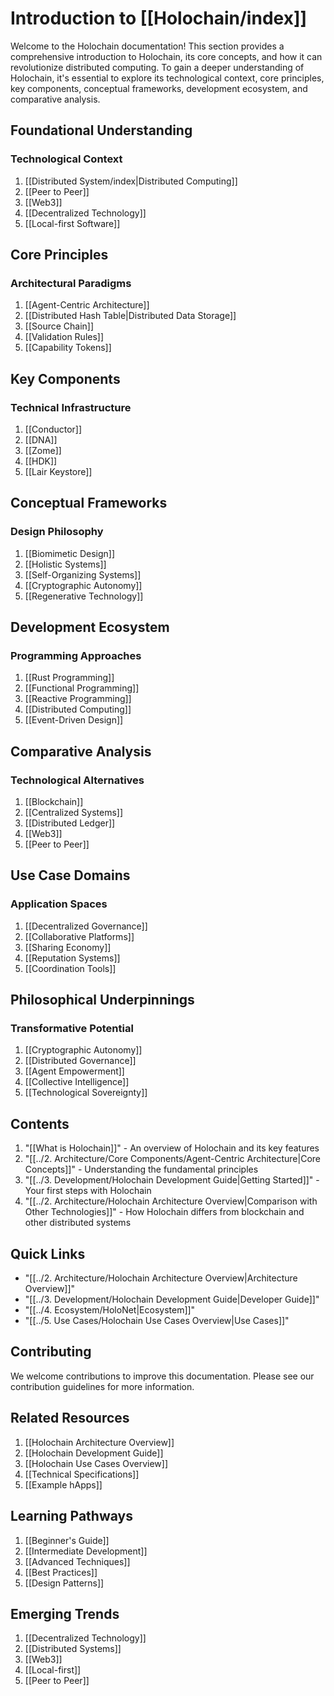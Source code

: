# Introduction to [[Holochain/index]]

Welcome to the Holochain documentation! This section provides a comprehensive introduction to Holochain, its core concepts, and how it can revolutionize distributed computing. To gain a deeper understanding of Holochain, it's essential to explore its technological context, core principles, key components, conceptual frameworks, development ecosystem, and comparative analysis.

## Foundational Understanding

### Technological Context

1. [[Distributed System/index|Distributed Computing]]
2. [[Peer to Peer]]
3. [[Web3]]
4. [[Decentralized Technology]]
5. [[Local-first Software]]

## Core Principles

### Architectural Paradigms

1. [[Agent-Centric Architecture]]
2. [[Distributed Hash Table|Distributed Data Storage]]
3. [[Source Chain]]
4. [[Validation Rules]]
5. [[Capability Tokens]]

## Key Components

### Technical Infrastructure

1. [[Conductor]]
2. [[DNA]]
3. [[Zome]]
4. [[HDK]]
5. [[Lair Keystore]]

## Conceptual Frameworks

### Design Philosophy

1. [[Biomimetic Design]]
2. [[Holistic Systems]]
3. [[Self-Organizing Systems]]
4. [[Cryptographic Autonomy]]
5. [[Regenerative Technology]]

## Development Ecosystem

### Programming Approaches

1. [[Rust Programming]]
2. [[Functional Programming]]
3. [[Reactive Programming]]
4. [[Distributed Computing]]
5. [[Event-Driven Design]]

## Comparative Analysis

### Technological Alternatives

1. [[Blockchain]]
2. [[Centralized Systems]]
3. [[Distributed Ledger]]
4. [[Web3]]
5. [[Peer to Peer]]

## Use Case Domains

### Application Spaces

1. [[Decentralized Governance]]
2. [[Collaborative Platforms]]
3. [[Sharing Economy]]
4. [[Reputation Systems]]
5. [[Coordination Tools]]

## Philosophical Underpinnings

### Transformative Potential

1. [[Cryptographic Autonomy]]
2. [[Distributed Governance]]
3. [[Agent Empowerment]]
4. [[Collective Intelligence]]
5. [[Technological Sovereignty]]

## Contents

1. "[[What is Holochain]]" - An overview of Holochain and its key features
2. "[[../2. Architecture/Core Components/Agent-Centric Architecture|Core Concepts]]" - Understanding the fundamental principles
3. "[[../3. Development/Holochain Development Guide|Getting Started]]" - Your first steps with Holochain
4. "[[../2. Architecture/Holochain Architecture Overview|Comparison with Other Technologies]]" - How Holochain differs from blockchain and other distributed systems

## Quick Links

- "[[../2. Architecture/Holochain Architecture Overview|Architecture Overview]]"
- "[[../3. Development/Holochain Development Guide|Developer Guide]]"
- "[[../4. Ecosystem/HoloNet|Ecosystem]]"
- "[[../5. Use Cases/Holochain Use Cases Overview|Use Cases]]"

## Contributing

We welcome contributions to improve this documentation. Please see our contribution guidelines for more information.

## Related Resources

1. [[Holochain Architecture Overview]]
2. [[Holochain Development Guide]]
3. [[Holochain Use Cases Overview]]
4. [[Technical Specifications]]
5. [[Example hApps]]

## Learning Pathways

1. [[Beginner's Guide]]
2. [[Intermediate Development]]
3. [[Advanced Techniques]]
4. [[Best Practices]]
5. [[Design Patterns]]

## Emerging Trends

1. [[Decentralized Technology]]
2. [[Distributed Systems]]
3. [[Web3]]
4. [[Local-first]]
5. [[Peer to Peer]]
